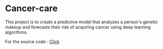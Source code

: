 # Cancer-care

This project is to create a predictive model that analyzes a person's genetic makeup and forecasts their risk of acquiring cancer using deep learning algorithms.

For the source code : <a href="https://www.leetcode.com/abhishekesap" target="blank"> Click </a>
